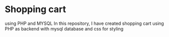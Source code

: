 # Shopping cart
using PHP and MYSQL 
In this repository, I have created shopping cart using PHP as backend with mysql database and css for styling

